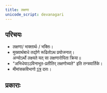 ```yaml
---
title: लक्षणा
unicode_script: devanagari
---
```


## परिचयः
- लक्षणा/ भाक्तार्थः / भक्तिः।
- मुख्यार्थबाधे तद्योगे रूढितोऽथ प्रयोजनात्।  
  अन्योऽर्थो लक्ष्यते यत् सा लक्षणारोपिता क्रिया॥
- "अभिधेयाऽऽविनाभूत-प्रतीतिर् लक्षणोच्यते" इति तन्त्रवार्तिके।
- मीमांसकविभागो [ऽत्र](../pada-vRttiH/) दत्तः।

## प्रकाराः
<div class="spreadsheet" src="../laxaNA.json"> </div>  


